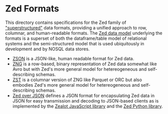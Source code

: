 # Zed Formats

This directory contains specifications for the Zed family of
["superstructured"](#zed-data-model.md-2-zed-a-super-structured-design-pattern)
data formats, providing a unified approach to row, columnar, and human-readable formats.
The [Zed data model](zed-data-model.md) underlying the formats
is a superset of both the dataframe/table model of relational systems and the
semi-structured model that is used ubiquitously in development and by NOSQL
data stores.

* [ZSON](zson.md) is a JSON-like, human readable format for Zed data.
* [ZNG](zng.md) is a row-based, binary representation of Zed data somewhat like
Avro but with Zed's more general model for hetereogeneous and self-describing schemas.
* [ZST](zst.md) is a columnar version of ZNG like Parquet or ORC but also
embodies Zed's more general model for hetereogeneous and self-describing schemas.
* [Zed over JSON](zjson.md) defines a JSON format for encapsulating Zed data
in JSON for easy transmission and decoding to JSON-based clients as is
implemented by the [Zealot JavaScript library](https://github.com/brimdata/zealot)
and the [Zed Python library](../../python).
